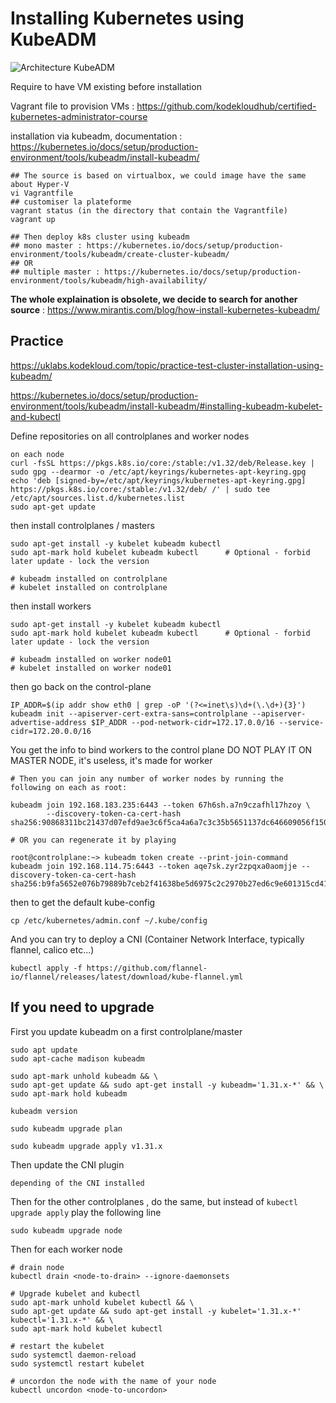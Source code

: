 # Installing Kubernetes using KubeADM

![Architecture KubeADM](./pictures/architecturekubeadm.png)

Require to have VM existing before installation

Vagrant file to provision VMs : https://github.com/kodekloudhub/certified-kubernetes-administrator-course


installation via kubeadm, documentation : https://kubernetes.io/docs/setup/production-environment/tools/kubeadm/install-kubeadm/


```
## The source is based on virtualbox, we could image have the same about Hyper-V
vi Vagrantfile
## customiser la plateforme
vagrant status (in the directory that contain the Vagrantfile)
vagrant up

## Then deploy k8s cluster using kubeadm
## mono master : https://kubernetes.io/docs/setup/production-environment/tools/kubeadm/create-cluster-kubeadm/
## OR
## multiple master : https://kubernetes.io/docs/setup/production-environment/tools/kubeadm/high-availability/

```
**The whole explaination is obsolete, we decide to search for another source** : https://www.mirantis.com/blog/how-install-kubernetes-kubeadm/


## Practice

https://uklabs.kodekloud.com/topic/practice-test-cluster-installation-using-kubeadm/

https://kubernetes.io/docs/setup/production-environment/tools/kubeadm/install-kubeadm/#installing-kubeadm-kubelet-and-kubectl

Define repositories on all controlplanes and worker nodes

```
on each node
curl -fsSL https://pkgs.k8s.io/core:/stable:/v1.32/deb/Release.key | sudo gpg --dearmor -o /etc/apt/keyrings/kubernetes-apt-keyring.gpg
echo 'deb [signed-by=/etc/apt/keyrings/kubernetes-apt-keyring.gpg] https://pkgs.k8s.io/core:/stable:/v1.32/deb/ /' | sudo tee /etc/apt/sources.list.d/kubernetes.list
sudo apt-get update
```

then install controlplanes / masters

```
sudo apt-get install -y kubelet kubeadm kubectl
sudo apt-mark hold kubelet kubeadm kubectl		# Optional - forbid later update - lock the version

# kubeadm installed on controlplane
# kubelet installed on controlplane
```

then install workers

```
sudo apt-get install -y kubelet kubeadm kubectl
sudo apt-mark hold kubelet kubeadm kubectl		# Optional - forbid later update - lock the version

# kubeadm installed on worker node01
# kubelet installed on worker node01
```

then go back on the control-plane
```
IP_ADDR=$(ip addr show eth0 | grep -oP '(?<=inet\s)\d+(\.\d+){3}')
kubeadm init --apiserver-cert-extra-sans=controlplane --apiserver-advertise-address $IP_ADDR --pod-network-cidr=172.17.0.0/16 --service-cidr=172.20.0.0/16
```

You get the info to bind workers to the control plane DO NOT PLAY IT ON MASTER NODE, it's useless, it's made for worker

```
# Then you can join any number of worker nodes by running the following on each as root:

kubeadm join 192.168.183.235:6443 --token 67h6sh.a7n9czafhl17hzoy \
        --discovery-token-ca-cert-hash sha256:90868311bc21437d07efd9ae3c6f5ca4a6a7c3c35b5651137dc646609056f150 

# OR you can regenerate it by playing

root@controlplane:~> kubeadm token create --print-join-command
kubeadm join 192.168.114.75:6443 --token aqe7sk.zyr2zpqxa0aomjje --discovery-token-ca-cert-hash sha256:b9fa5652e076b79889b7ceb2f41638be5d6975c2c2970b27ed6c9e601315cd41
```

then to get the default kube-config

`cp /etc/kubernetes/admin.conf ~/.kube/config`

And you can try to deploy a CNI (Container Network Interface, typically flannel, calico etc...)

`kubectl apply -f https://github.com/flannel-io/flannel/releases/latest/download/kube-flannel.yml`


## If you need to upgrade

First you update kubeadm on a first controlplane/master

```
sudo apt update
sudo apt-cache madison kubeadm

sudo apt-mark unhold kubeadm && \
sudo apt-get update && sudo apt-get install -y kubeadm='1.31.x-*' && \
sudo apt-mark hold kubeadm

kubeadm version

sudo kubeadm upgrade plan

sudo kubeadm upgrade apply v1.31.x
```

Then update the CNI plugin 

```
depending of the CNI installed
```

Then for the other controlplanes , do the same, but instead of `kubectl upgrade apply` play the following line

```
sudo kubeadm upgrade node
```

Then for each worker node

```
# drain node
kubectl drain <node-to-drain> --ignore-daemonsets

# Upgrade kubelet and kubectl
sudo apt-mark unhold kubelet kubectl && \
sudo apt-get update && sudo apt-get install -y kubelet='1.31.x-*' kubectl='1.31.x-*' && \
sudo apt-mark hold kubelet kubectl

# restart the kubelet
sudo systemctl daemon-reload
sudo systemctl restart kubelet

# uncordon the node with the name of your node
kubectl uncordon <node-to-uncordon>

```
